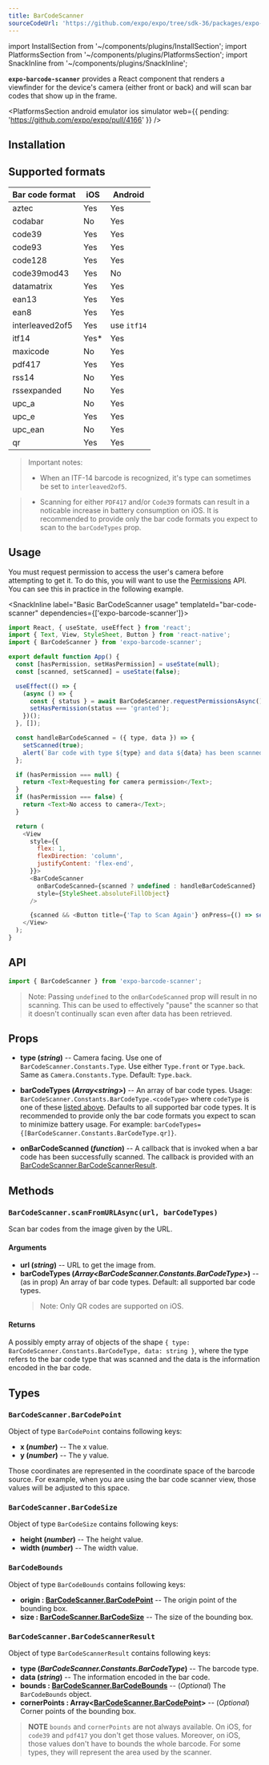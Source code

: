 ```yaml
---
title: BarCodeScanner
sourceCodeUrl: 'https://github.com/expo/expo/tree/sdk-36/packages/expo-barcode-scanner'
---
```


import InstallSection from '~/components/plugins/InstallSection';
import PlatformsSection from '~/components/plugins/PlatformsSection';
import SnackInline from '~/components/plugins/SnackInline';

**`expo-barcode-scanner`** provides a React component that renders a viewfinder for the device's camera (either front or back) and will scan bar codes that show up in the frame.

<PlatformsSection android emulator ios simulator web={{ pending: 'https://github.com/expo/expo/pull/4166' }} />

## Installation

<InstallSection packageName="expo-barcode-scanner" />

## Supported formats

| Bar code format | iOS   | Android     |
| --------------- | ----- | ----------- |
| aztec           | Yes   | Yes         |
| codabar         | No    | Yes         |
| code39          | Yes   | Yes         |
| code93          | Yes   | Yes         |
| code128         | Yes   | Yes         |
| code39mod43     | Yes   | No          |
| datamatrix      | Yes   | Yes         |
| ean13           | Yes   | Yes         |
| ean8            | Yes   | Yes         |
| interleaved2of5 | Yes   | use `itf14` |
| itf14           | Yes\* | Yes         |
| maxicode        | No    | Yes         |
| pdf417          | Yes   | Yes         |
| rss14           | No    | Yes         |
| rssexpanded     | No    | Yes         |
| upc_a           | No    | Yes         |
| upc_e           | Yes   | Yes         |
| upc_ean         | No    | Yes         |
| qr              | Yes   | Yes         |

> Important notes:
>
> - When an ITF-14 barcode is recognized, it's type can sometimes be set to `interleaved2of5`.

> - Scanning for either `PDF417` and/or `Code39` formats can result in a noticable increase in battery consumption on iOS. It is recommended to provide only the bar code formats you expect to scan to the `barCodeTypes` prop.

## Usage

You must request permission to access the user's camera before attempting to get it. To do this, you will want to use the [Permissions](../permissions/) API. You can see this in practice in the following example.

<SnackInline label="Basic BarCodeScanner usage" templateId="bar-code-scanner" dependencies={['expo-barcode-scanner']}>

```js
import React, { useState, useEffect } from 'react';
import { Text, View, StyleSheet, Button } from 'react-native';
import { BarCodeScanner } from 'expo-barcode-scanner';

export default function App() {
  const [hasPermission, setHasPermission] = useState(null);
  const [scanned, setScanned] = useState(false);

  useEffect(() => {
    (async () => {
      const { status } = await BarCodeScanner.requestPermissionsAsync();
      setHasPermission(status === 'granted');
    })();
  }, []);

  const handleBarCodeScanned = ({ type, data }) => {
    setScanned(true);
    alert(`Bar code with type ${type} and data ${data} has been scanned!`);
  };

  if (hasPermission === null) {
    return <Text>Requesting for camera permission</Text>;
  }
  if (hasPermission === false) {
    return <Text>No access to camera</Text>;
  }

  return (
    <View
      style={{
        flex: 1,
        flexDirection: 'column',
        justifyContent: 'flex-end',
      }}>
      <BarCodeScanner
        onBarCodeScanned={scanned ? undefined : handleBarCodeScanned}
        style={StyleSheet.absoluteFillObject}
      />

      {scanned && <Button title={'Tap to Scan Again'} onPress={() => setScanned(false)} />}
    </View>
  );
}
```

</SnackInline>

## API

```js
import { BarCodeScanner } from 'expo-barcode-scanner';
```

> Note: Passing `undefined` to the `onBarCodeScanned` prop will result in no scanning. This can be used to effectively "pause" the scanner so that it doesn't continually scan even after data has been retrieved.

## Props

- **type (_string_)** -- Camera facing. Use one of `BarCodeScanner.Constants.Type`. Use either `Type.front` or `Type.back`. Same as `Camera.Constants.Type`. Default: `Type.back`.

- **barCodeTypes (_Array\<string\>_)** -- An array of bar code types. Usage: `BarCodeScanner.Constants.BarCodeType.<codeType>` where `codeType` is one of these [listed above](#supported-formats). Defaults to all supported bar code types. It is recommended to provide only the bar code formats you expect to scan to minimize battery usage. For example: `barCodeTypes={[BarCodeScanner.Constants.BarCodeType.qr]}`.

- **onBarCodeScanned (_function_)** -- A callback that is invoked when a bar code has been successfully scanned. The callback is provided with an [BarCodeScanner.BarCodeScannerResult](#barcodescannerbarcodescannerresult).

## Methods

### `BarCodeScanner.scanFromURLAsync(url, barCodeTypes)`

Scan bar codes from the image given by the URL.

#### Arguments

- **url (_string_)** -- URL to get the image from.
- **barCodeTypes (_Array\<BarCodeScanner.Constants.BarCodeType\>_)** -- (as in prop) An array of bar code types. Default: all supported bar code types.
  > Note: Only QR codes are supported on iOS.

#### Returns

A possibly empty array of objects of the shape `{ type: BarCodeScanner.Constants.BarCodeType, data: string }`, where the type refers to the bar code type that was scanned and the data is the information encoded in the bar code.

## Types

### `BarCodeScanner.BarCodePoint`

Object of type `BarCodePoint` contains following keys:

- **x (_number_)** -- The x value.
- **y (_number_)** -- The y value.

Those coordinates are represented in the coordinate space of the barcode source. For example, when you are using the bar code scanner view, those values will be adjusted to this space.

### `BarCodeScanner.BarCodeSize`

Object of type `BarCodeSize` contains following keys:

- **height (_number_)** -- The height value.
- **width (_number_)** -- The width value.

### `BarCodeBounds`

Object of type `BarCodeBounds` contains following keys:

- **origin : [BarCodeScanner.BarCodePoint](#barcodescannerbarcodepoint)** -- The origin point of the bounding box.
- **size : [BarCodeScanner.BarCodeSize](#barcodescannerbarcodesize)** -- The size of the bounding box.

### `BarCodeScanner.BarCodeScannerResult`

Object of type `BarCodeScannerResult` contains following keys:

- **type (_BarCodeScanner.Constants.BarCodeType_)** -- The barcode type.
- **data (_string_)** -- The information encoded in the bar code.
- **bounds : [BarCodeScanner.BarCodeBounds](#barcodescannerbarcodebounds)** -- (_Optional_) The `BarCodeBounds` object.
- **cornerPoints : Array\<[BarCodeScanner.BarCodePoint](#barcodescannerbarcodepoint)\>** -- (_Optional_) Corner points of the bounding box.

> **NOTE** `bounds` and `cornerPoints` are not always available. On iOS, for `code39` and `pdf417` you don't get those values. Moreover, on iOS, those values don't have to bounds the whole barcode. For some types, they will represent the area used by the scanner.
